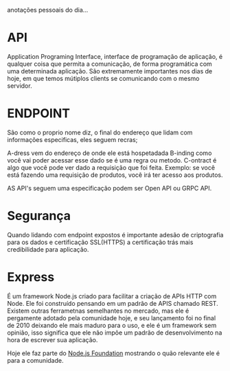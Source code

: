 anotações pessoais do dia...

# API

Application Programing Interface, interface de programação de aplicação, é qualquer coisa que permita a comunicação, de forma programática com uma determinada aplicação.
São extremamente importantes nos dias de hoje, em que temos mútiplos clients se comunicando com o mesmo servidor.

# ENDPOINT

São como o proprio nome diz, o final do endereço que lidam com informações especificas, eles seguem recras;

A-dress vem do endereço de onde ele está hospetadada
B-inding como você vai poder acessar esse dado se é uma regra ou metodo.
C-ontract é algo que você pode ver dado a requisição que foi feita. Exemplo: se você está fazendo uma requisição de produtos, você irá ter acesso aos produtos.

AS API's seguem uma especificação podem ser Open API ou GRPC API.

# Segurança

Quando lidando com endpoint expostos é importante adesão de criptografia para os dados e certificação SSL(HTTPS) a certificação trás mais credibilidade para aplicação.

# Express

É um framework Node.js criado para facilitar a criação de APIs HTTP com Node. Ele foi construído pensando em um padrão de APIS chamado REST.
Existem outras ferrametnas semelhantes no mercado, mas ele é pergamente adotado pela comunidade hoje, e seu lançamento foi no final de 2010 deixando ele mais maduro para o uso, e ele é um framework sem opinião, isso significa que ele não impõe um padrão de desenvolvimento na hora de escrever sua aplicação.

Hoje ele faz parte do [Node.js Foundation](https://openjsf.org/) mostrando o quão relevante ele é para a comunidade.

